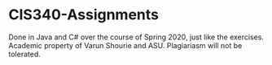 # CIS340-Assignments
Done in Java and C# over the course of Spring 2020, just like the exercises. Academic property of Varun Shourie and ASU. Plagiariasm will not be tolerated.
